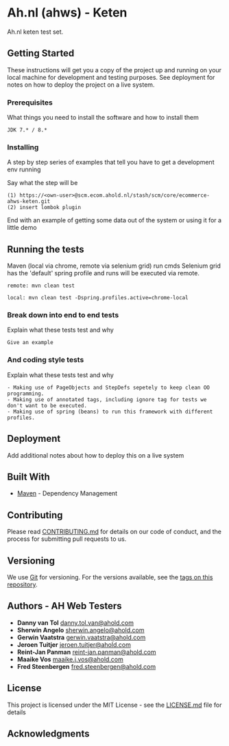 # Ah.nl (ahws) - Keten

Ah.nl keten test set. 

## Getting Started

These instructions will get you a copy of the project up and running on your local machine for development and testing purposes. See deployment for notes on how to deploy the project on a live system.

### Prerequisites

What things you need to install the software and how to install them

```
JDK 7.* / 8.*
```

### Installing

A step by step series of examples that tell you have to get a development env running

Say what the step will be

```
(1) https://<own-user>@scm.ecom.ahold.nl/stash/scm/core/ecommerce-ahws-keten.git
(2) insert lombok plugin
```

End with an example of getting some data out of the system or using it for a little demo

## Running the tests

Maven (local via chrome, remote via selenium grid) run cmds
Selenium grid has the 'default' spring profile and runs will be executed via remote. 

```
remote: mvn clean test
```

```
local: mvn clean test -Dspring.profiles.active=chrome-local
```

### Break down into end to end tests

Explain what these tests test and why

```
Give an example
```

### And coding style tests

Explain what these tests test and why

```
- Making use of PageObjects and StepDefs sepetely to keep clean OO programming. 
- Making use of annotated tags, including ignore tag for tests we don't want to be executed.
- Making use of spring (beans) to run this framework with different profiles.
```

## Deployment

Add additional notes about how to deploy this on a live system

## Built With

* [Maven](https://maven.apache.org/) - Dependency Management

## Contributing

Please read [CONTRIBUTING.md](https://gist.github.com/PurpleBooth/b24679402957c63ec426) for details on our code of conduct, and the process for submitting pull requests to us.

## Versioning

We use [Git](https://git-scm.com//) for versioning. For the versions available, see the [tags on this repository](https://github.com/your/project/tags). 

## Authors - AH Web Testers

* **Danny van Tol** danny.tol.van@ahold.com
* **Sherwin Angelo** sherwin.angelo@ahold.com
* **Gerwin Vaatstra** gerwin.vaatstra@ahold.com
* **Jeroen Tuitjer** jeroen.tuitjer@ahold.com
* **Reint-Jan Panman** reint-jan.panman@ahold.com
* **Maaike Vos** maaike.j.vos@ahold.com
* **Fred Steenbergen** fred.steenbergen@ahold.com

## License

This project is licensed under the MIT License - see the [LICENSE.md](LICENSE.md) file for details

## Acknowledgments
